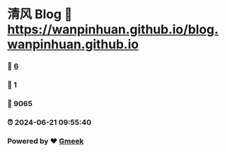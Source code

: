# 清风 Blog :link: https://wanpinhuan.github.io/blog.wanpinhuan.github.io 
### :page_facing_up: [6](https://wanpinhuan.github.io/blog.wanpinhuan.github.io/tag.html) 
### :speech_balloon: 1 
### :hibiscus: 9065 
### :alarm_clock: 2024-06-21 09:55:40 
### Powered by :heart: [Gmeek](https://github.com/Meekdai/Gmeek)
